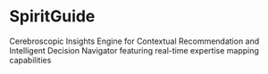 # SpiritGuide
Cerebroscopic Insights Engine for Contextual Recommendation and Intelligent Decision Navigator featuring real-time expertise mapping capabilities
